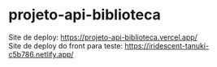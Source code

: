 # projeto-api-biblioteca

Site de deploy: https://projeto-api-biblioteca.vercel.app/  <br>
Site de deploy do front para teste: https://iridescent-tanuki-c5b786.netlify.app/
